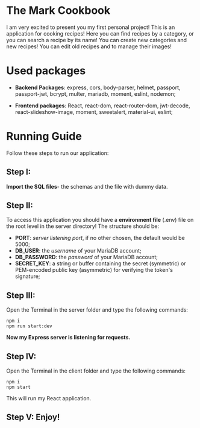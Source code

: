 # The Mark Cookbook
I am very excited to present you my first personal project!
This is an application for cooking recipes! Here you can find recipes by a category, or you can search a recipe by its name! You can create new categories and new recipes! You can edit old recipes and to manage their images!

# Used packages
- **Backend Packages**: express, cors, body-parser, helmet, passport, passport-jwt, bcrypt, multer, mariadb, moment, eslint, nodemon;

- **Frontend packages**: React, react-dom, react-router-dom, jwt-decode, react-slideshow-image, moment, sweetalert, material-ui, eslint;

# Running Guide
Follow these steps to run our application:
## Step I:
**Import the SQL files**- the schemas and the file with dummy data.

## Step II:
To access this application you should have a **environment file** (.env) file  on the root level in the server directory! The structure should be:

- **PORT**: *server listening port*, if no other chosen, the default would be 5000;
- **DB_USER**: the *username* of your MariaDB account;
- **DB_PASSWORD**: the *password* of your MariaDB account;
- **SECRET_KEY**: a string or buffer containing the secret (symmetric) or PEM-encoded public key (asymmetric) for verifying the token's signature;

## Step III:
Open the Terminal in the server folder and type the following commands:
```
npm i
npm run start:dev
```
**Now my Express server is listening for requests.**

## Step IV:
Open the Terminal in the client folder and type the following commands:
```
npm i
npm start
```
This will run my React application.

## Step V: Enjoy!
